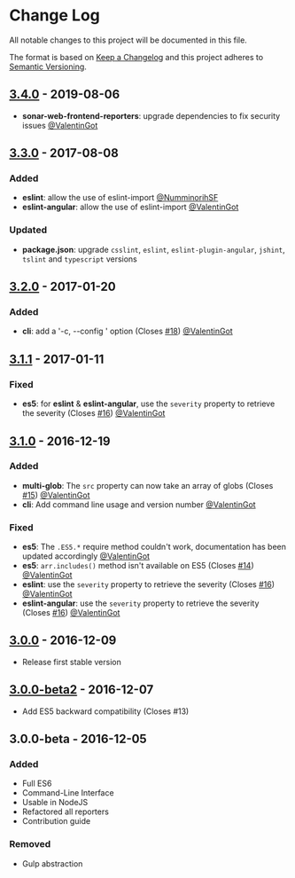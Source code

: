 # Change Log

All notable changes to this project will be documented in this file.

The format is based on [Keep a Changelog](http://keepachangelog.com/) 
and this project adheres to [Semantic Versioning](http://semver.org/).

## [3.4.0](https://github.com/groupe-sii/sonar-web-frontend-reporters/compare/3.3.0...3.4.0) - 2019-08-06

- **sonar-web-frontend-reporters**: upgrade dependencies to fix security issues [@ValentinGot]

## [3.3.0](https://github.com/groupe-sii/sonar-web-frontend-reporters/compare/3.2.0...3.3.0) - 2017-08-08

### Added

- **eslint**: allow the use of eslint-import [@NumminorihSF]
- **eslint-angular**: allow the use of eslint-import [@ValentinGot]

### Updated

- **package.json**: upgrade `csslint`, `eslint`, `eslint-plugin-angular`, `jshint`, `tslint` and `typescript` versions

## [3.2.0](https://github.com/groupe-sii/sonar-web-frontend-reporters/compare/3.1.1...3.2.0) - 2017-01-20

### Added

- **cli**: add a '-c, --config <path>' option (Closes [#18](https://github.com/groupe-sii/sonar-web-frontend-reporters/issues/18)) [@ValentinGot]

## [3.1.1](https://github.com/groupe-sii/sonar-web-frontend-reporters/compare/3.1.0...3.1.1) - 2017-01-11

### Fixed

- **es5**: for **eslint** & **eslint-angular**, use the `severity` property to retrieve the severity (Closes [#16](https://github.com/groupe-sii/sonar-web-frontend-reporters/issues/16)) [@ValentinGot]

## [3.1.0](https://github.com/groupe-sii/sonar-web-frontend-reporters/compare/3.0.0...3.1.0) - 2016-12-19

### Added

- **multi-glob**: The `src` property can now take an array of globs (Closes [#15](https://github.com/groupe-sii/sonar-web-frontend-reporters/issues/15)) [@ValentinGot]
- **cli**: Add command line usage and version number [@ValentinGot]

### Fixed

- **es5**: The `.ES5.*` require method couldn't work, documentation has been updated accordingly [@ValentinGot]
- **es5**: `arr.includes()` method isn't available on ES5 (Closes [#14](https://github.com/groupe-sii/sonar-web-frontend-reporters/issues/14)) [@ValentinGot]
- **eslint**: use the `severity` property to retrieve the severity (Closes [#16](https://github.com/groupe-sii/sonar-web-frontend-reporters/issues/16)) [@ValentinGot]
- **eslint-angular**: use the `severity` property to retrieve the severity (Closes [#16](https://github.com/groupe-sii/sonar-web-frontend-reporters/issues/16)) [@ValentinGot]

## [3.0.0](https://github.com/groupe-sii/sonar-web-frontend-reporters/compare/3.0.0-beta2...3.0.0) - 2016-12-09

- Release first stable version

## [3.0.0-beta2](https://github.com/groupe-sii/sonar-web-frontend-reporters/compare/3.0.0-beta...3.0.0-beta2) - 2016-12-07

- Add ES5 backward compatibility (Closes #13)

## 3.0.0-beta - 2016-12-05

### Added

- Full ES6
- Command-Line Interface
- Usable in NodeJS
- Refactored all reporters
- Contribution guide

### Removed

- Gulp abstraction

[@ValentinGot]: https://github.com/ValentinGot
[@liollury]: https://github.com/liollury
[@NumminorihSF]: https://github.com/NumminorihSF
